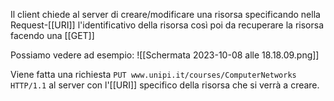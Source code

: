 Il client chiede al server di creare/modificare una risorsa specificando nella Request-[[URI]] l'identificativo della risorsa così poi da recuperare la risorsa facendo una [[GET]]

Possiamo vedere ad esempio:
![[Schermata 2023-10-08 alle 18.18.09.png]]

Viene fatta una richiesta `PUT www.unipi.it/courses/ComputerNetworks HTTP/1.1` al server con l'[[URI]] specifico della risorsa che si verrà a creare.